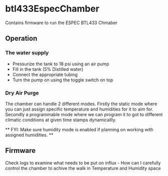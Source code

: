 # btl433EspecChamber
Contains firmware to run the ESPEC BTL433 Chmaber 

## Operation


### The water supply 
* Pressurize the tank to 18 psi using an air pump
* Fill in the tank (5% Distilled water)
* Connect the appropriate tubing
* Turn the pump on using the toggle switch on top

### Dry Air Purge 




The chamber can handle 2 different modes. Firstly the static mode where you can just assign specific temperature and humidities for it to aim for. Secondly a programmable mode where we can program it to got to different climatic conditions at given time stamps dynamicallly. 

** FYI: Make sure humidity mode is enabled if planning on working with assigned humidities. ** 

## Firmware 
Check logs to examine what needs to be put on influx - 
How can I carefully control the chamber to achive the walk in Temperature and Humidity space 

